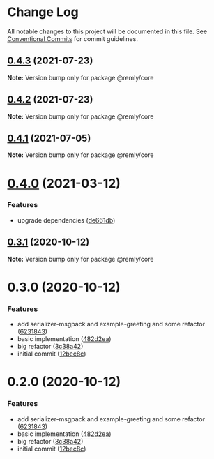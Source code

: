# Change Log

All notable changes to this project will be documented in this file.
See [Conventional Commits](https://conventionalcommits.org) for commit guidelines.

## [0.4.3](https://github.com/tikrbits/remly/compare/@remly/core@0.4.2...@remly/core@0.4.3) (2021-07-23)

**Note:** Version bump only for package @remly/core





## [0.4.2](https://github.com/tikrbits/remly/compare/@remly/core@0.4.1...@remly/core@0.4.2) (2021-07-23)

**Note:** Version bump only for package @remly/core





## [0.4.1](https://github.com/tikrbits/remly/compare/@remly/core@0.4.0...@remly/core@0.4.1) (2021-07-05)

**Note:** Version bump only for package @remly/core





# [0.4.0](https://github.com/tikrbits/remly/compare/@remly/core@0.3.1...@remly/core@0.4.0) (2021-03-12)


### Features

* upgrade dependencies ([de661db](https://github.com/tikrbits/remly/commit/de661dba31d91f1de566974e2b9c1f246b4ff682))





## [0.3.1](https://github.com/taoyuan/remly/compare/@remly/core@0.3.0...@remly/core@0.3.1) (2020-10-12)

**Note:** Version bump only for package @remly/core





# 0.3.0 (2020-10-12)


### Features

* add serializer-msgpack and example-greeting and some refactor ([6231843](https://github.com/taoyuan/remly/commit/6231843191b7b302cf59b3c3f5fe2047aeb903b9))
* basic implementation ([482d2ea](https://github.com/taoyuan/remly/commit/482d2ea89b1c54756f70f6cbcac3fd6a8d79993e))
* big refactor ([3c38a42](https://github.com/taoyuan/remly/commit/3c38a422313734d5cf762405995d33a6d363640c))
* initial commit ([12bec8c](https://github.com/taoyuan/remly/commit/12bec8cd11f71a7f197c7d212a2f4ccd737fd648))





# 0.2.0 (2020-10-12)


### Features

* add serializer-msgpack and example-greeting and some refactor ([6231843](https://github.com/taoyuan/remly/commit/6231843191b7b302cf59b3c3f5fe2047aeb903b9))
* basic implementation ([482d2ea](https://github.com/taoyuan/remly/commit/482d2ea89b1c54756f70f6cbcac3fd6a8d79993e))
* big refactor ([3c38a42](https://github.com/taoyuan/remly/commit/3c38a422313734d5cf762405995d33a6d363640c))
* initial commit ([12bec8c](https://github.com/taoyuan/remly/commit/12bec8cd11f71a7f197c7d212a2f4ccd737fd648))
